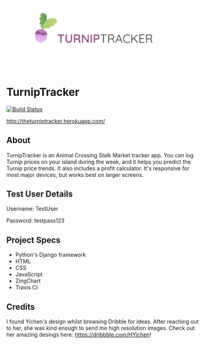 ![TurnipTracker_Logo](./turniptracker_banner.png)

# TurnipTracker
[![Build Status](https://travis-ci.org/vandaadams/turniptracker.svg?branch=master)](https://travis-ci.org/vandaadams/turniptracker)

http://theturniptracker.herokuapp.com/

## About

TurnipTracker is an Animal Crossing Stalk Market tracker app. You can log Turnip prices on your island during the week, and it helps you predict the Turnip price trends. It also includes a profit calculator. It's responsive for most major devices, but works best on larger screens.

## Test User Details

Username: TestUser

Password: testpass123

## Project Specs

- Python's Django framework
- HTML
- CSS
- JavaScript
- ZingChart
- Travis CI

## Credits

I found Yichen's design whilst browsing Dribble for ideas. After reaching out to her, she was kind enough to send me high resolution images. Check out her amazing desings here: https://dribbble.com/HYichen!
